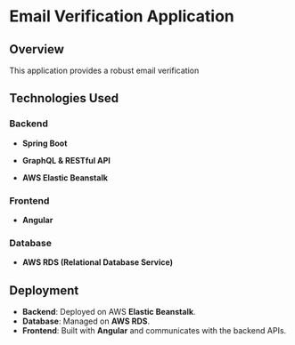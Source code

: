 # Email Verification Application

## Overview
This application provides a robust email verification  

## Technologies Used
### **Backend**
- **Spring Boot** 
  
- **GraphQL & RESTful API**
- **AWS Elastic Beanstalk** 

### **Frontend**
- **Angular** 

### **Database**
- **AWS RDS (Relational Database Service)** 
  
## Deployment
- **Backend**: Deployed on AWS **Elastic Beanstalk**.
- **Database**: Managed on **AWS RDS**.
- **Frontend**: Built with **Angular** and communicates with the backend APIs.

